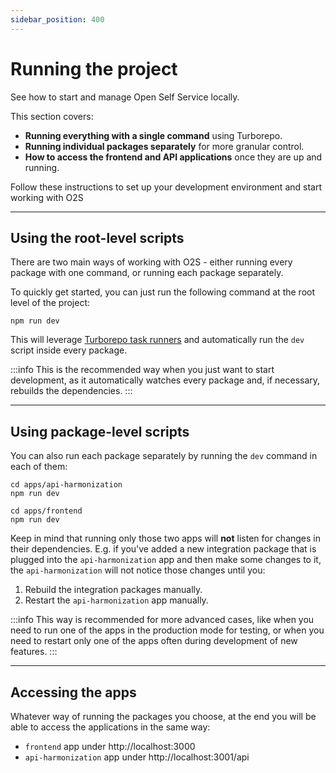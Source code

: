 ```yaml
---
sidebar_position: 400
---
```


# Running the project

See how to start and manage Open Self Service locally.

This section covers:
- **Running everything with a single command** using Turborepo.
- **Running individual packages separately** for more granular control.
- **How to access the frontend and API applications** once they are up and running.

Follow these instructions to set up your development environment and start working with O2S

---


## Using the root-level scripts

There are two main ways of working with O2S - either running every package with one command, or running each package separately.

To quickly get started, you can just run the following command at the root level of the project:
```shell
npm run dev
```

This will leverage [Turborepo task runners](https://turbo.build/repo/docs/crafting-your-repository/running-tasks) and automatically run the `dev` script inside every package.

:::info
This is the recommended way when you just want to start development, as it automatically watches every package and, if necessary, rebuilds the dependencies.
:::

---

## Using package-level scripts

You can also run each package separately by running the `dev` command in each of them:

```shell
cd apps/api-harmonization
npm run dev
```
```shell
cd apps/frontend
npm run dev
```

Keep in mind that running only those two apps will **not** listen for changes in their dependencies. E.g. if you've added a new integration package that is plugged into the `api-harmonization` app and then make some changes to it, the `api-harmonization` will not notice those changes until you:
1. Rebuild the integration packages manually.
2. Restart the `api-harmonization` app manually.

:::info
This way is recommended for more advanced cases, like when you need to run one of the apps in the production mode for testing, or when you need to restart only one of the apps often during development of new features.
:::

---

## Accessing the apps

Whatever way of running the packages you choose, at the end you will be able to access the applications in the same way:
- `frontend` app under http://localhost:3000
- `api-harmonization` app under http://localhost:3001/api

